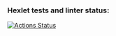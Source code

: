 ### Hexlet tests and linter status:
[![Actions Status](https://github.com/demogi4523/js-algorithms-trees-project-lvl1/workflows/hexlet-check/badge.svg)](https://github.com/demogi4523/js-algorithms-trees-project-lvl1/actions)